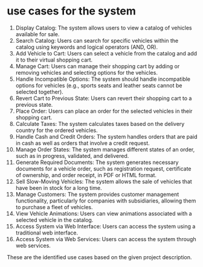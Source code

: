# use cases for the system

1. Display Catalog: The system allows users to view a catalog of vehicles available for sale.
2. Search Catalog: Users can search for specific vehicles within the catalog using keywords and logical operators (AND, OR).
3. Add Vehicle to Cart: Users can select a vehicle from the catalog and add it to their virtual shopping cart.
4. Manage Cart: Users can manage their shopping cart by adding or removing vehicles and selecting options for the vehicles.
5. Handle Incompatible Options: The system should handle incompatible options for vehicles (e.g., sports seats and leather seats cannot be selected together).
6. Revert Cart to Previous State: Users can revert their shopping cart to a previous state.
7. Place Order: Users can place an order for the selected vehicles in their shopping cart.
8. Calculate Taxes: The system calculates taxes based on the delivery country for the ordered vehicles.
9. Handle Cash and Credit Orders: The system handles orders that are paid in cash as well as orders that involve a credit request.
10. Manage Order States: The system manages different states of an order, such as in progress, validated, and delivered.
11. Generate Required Documents: The system generates necessary documents for a vehicle order, such as registration request, certificate of ownership, and order receipt, in PDF or HTML format.
12. Sell Slow-Moving Vehicles: The system allows the sale of vehicles that have been in stock for a long time.
13. Manage Customers: The system provides customer management functionality, particularly for companies with subsidiaries, allowing them to purchase a fleet of vehicles.
14. View Vehicle Animations: Users can view animations associated with a selected vehicle in the catalog.
15. Access System via Web Interface: Users can access the system using a traditional web interface.
16. Access System via Web Services: Users can access the system through web services.

These are the identified use cases based on the given project description.
